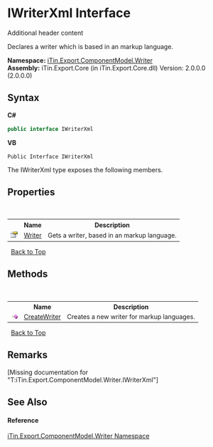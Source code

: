 # IWriterXml Interface
Additional header content 

Declares a writer which is based in an markup language.

**Namespace:**&nbsp;<a href="N_iTin_Export_ComponentModel_Writer">iTin.Export.ComponentModel.Writer</a><br />**Assembly:**&nbsp;iTin.Export.Core (in iTin.Export.Core.dll) Version: 2.0.0.0 (2.0.0.0)

## Syntax

**C#**<br />
``` C#
public interface IWriterXml
```

**VB**<br />
``` VB
Public Interface IWriterXml
```

The IWriterXml type exposes the following members.


## Properties
&nbsp;<table><tr><th></th><th>Name</th><th>Description</th></tr><tr><td>![Public property](media/pubproperty.gif "Public property")</td><td><a href="P_iTin_Export_ComponentModel_Writer_IWriterXml_Writer">Writer</a></td><td>
Gets a writer, based in an markup language.</td></tr></table>&nbsp;
<a href="#iwriterxml-interface">Back to Top</a>

## Methods
&nbsp;<table><tr><th></th><th>Name</th><th>Description</th></tr><tr><td>![Public method](media/pubmethod.gif "Public method")</td><td><a href="M_iTin_Export_ComponentModel_Writer_IWriterXml_CreateWriter">CreateWriter</a></td><td>
Creates a new writer for markup languages.</td></tr></table>&nbsp;
<a href="#iwriterxml-interface">Back to Top</a>

## Remarks
\[Missing <remarks> documentation for "T:iTin.Export.ComponentModel.Writer.IWriterXml"\]

## See Also


#### Reference
<a href="N_iTin_Export_ComponentModel_Writer">iTin.Export.ComponentModel.Writer Namespace</a><br />